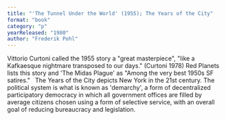 ```yaml
---
title: "'The Tunnel Under the World' (1955); The Years of the City"
format: "book"
category: "p"
yearReleased: "1980"
author: "Frederik Pohl"
---
```

Vittorio Curtoni called the 1955 story a "great  masterpiece", "like a Kafkaesque nightmare transposed to our days." (Curtoni  1978) Red Planets lists this story and  'The Midas Plague' as "Among the very best 1950s SF satires."
 
The Years of the City depicts New York in the 21st  century. The political system is what is known as 'demarchy', a form of decentralized  participatory democracy in which  all government offices are filled by average citizens chosen using a form of  selective service, with an overall goal of reducing bureaucracy and legislation.
